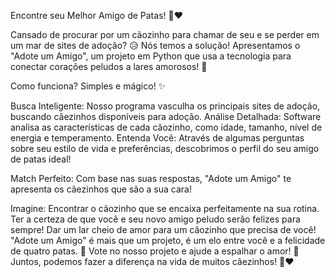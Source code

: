 Encontre seu Melhor Amigo de Patas! 🐶❤️

Cansado de procurar por um cãozinho para chamar de seu e se perder em um mar de sites de adoção? 😥 Nós temos a solução!
Apresentamos o "Adote um Amigo", um projeto em Python que usa a tecnologia para conectar corações peludos a lares amorosos! 💖

Como funciona? Simples e mágico! ✨

Busca Inteligente: Nosso programa vasculha os principais sites de adoção, buscando cãezinhos disponíveis para adoção.
Análise Detalhada: Software analisa as características de cada cãozinho, como idade, tamanho, nível de energia e temperamento.
Entenda Você: Através de algumas perguntas sobre seu estilo de vida e preferências, descobrimos o perfil do seu amigo de patas ideal!

Match Perfeito: Com base nas suas respostas, "Adote um Amigo" te apresenta os cãezinhos que são a sua cara!

Imagine:
Encontrar o cãozinho que se encaixa perfeitamente na sua rotina.
Ter a certeza de que você e seu novo amigo peludo serão felizes para sempre!
Dar um lar cheio de amor para um cãozinho que precisa de você!
"Adote um Amigo" é mais que um projeto, é um elo entre você e a felicidade de quatro patas. 🐾
Vote no nosso projeto e ajude a espalhar o amor! 🥰
Juntos, podemos fazer a diferença na vida de muitos cãezinhos! 🐶❤
